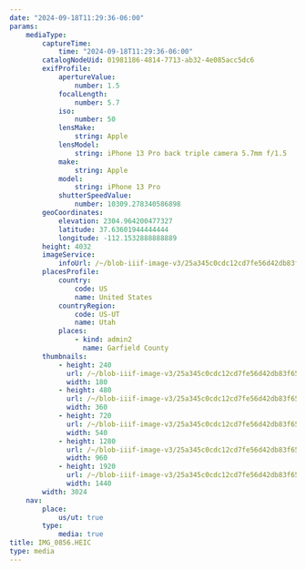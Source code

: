 ```yaml
---
date: "2024-09-18T11:29:36-06:00"
params:
    mediaType:
        captureTime:
            time: "2024-09-18T11:29:36-06:00"
        catalogNodeUid: 01981186-4814-7713-ab32-4e085acc5dc6
        exifProfile:
            apertureValue:
                number: 1.5
            focalLength:
                number: 5.7
            iso:
                number: 50
            lensMake:
                string: Apple
            lensModel:
                string: iPhone 13 Pro back triple camera 5.7mm f/1.5
            make:
                string: Apple
            model:
                string: iPhone 13 Pro
            shutterSpeedValue:
                number: 10309.278340586898
        geoCoordinates:
            elevation: 2304.964200477327
            latitude: 37.63601944444444
            longitude: -112.1532888888889
        height: 4032
        imageService:
            infoUrl: /~/blob-iiif-image-v3/25a345c0cdc12cd7fe56d42db83f65fd26a25e8c5eab2b3a9e4908a2881e5bc2/info.json
        placesProfile:
            country:
                code: US
                name: United States
            countryRegion:
                code: US-UT
                name: Utah
            places:
                - kind: admin2
                  name: Garfield County
        thumbnails:
            - height: 240
              url: /~/blob-iiif-image-v3/25a345c0cdc12cd7fe56d42db83f65fd26a25e8c5eab2b3a9e4908a2881e5bc2/full/180%2C240/0/default.jpg
              width: 180
            - height: 480
              url: /~/blob-iiif-image-v3/25a345c0cdc12cd7fe56d42db83f65fd26a25e8c5eab2b3a9e4908a2881e5bc2/full/360%2C480/0/default.jpg
              width: 360
            - height: 720
              url: /~/blob-iiif-image-v3/25a345c0cdc12cd7fe56d42db83f65fd26a25e8c5eab2b3a9e4908a2881e5bc2/full/540%2C720/0/default.jpg
              width: 540
            - height: 1280
              url: /~/blob-iiif-image-v3/25a345c0cdc12cd7fe56d42db83f65fd26a25e8c5eab2b3a9e4908a2881e5bc2/full/960%2C1280/0/default.jpg
              width: 960
            - height: 1920
              url: /~/blob-iiif-image-v3/25a345c0cdc12cd7fe56d42db83f65fd26a25e8c5eab2b3a9e4908a2881e5bc2/full/1440%2C1920/0/default.jpg
              width: 1440
        width: 3024
    nav:
        place:
            us/ut: true
        type:
            media: true
title: IMG_0856.HEIC
type: media
---
```

